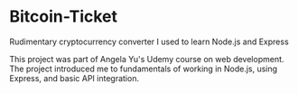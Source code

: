# Bitcoin-Ticket
Rudimentary cryptocurrency converter I used to learn Node.js and Express

This project was part of Angela Yu's Udemy course on web development. The project introduced me to fundamentals of working in Node.js, using Express, and basic API integration.

